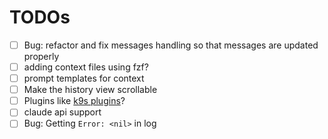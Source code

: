 

# TODOs

- [ ] Bug: refactor and fix messages handling so that messages are updated properly
- [ ] adding context files using fzf?
- [ ] prompt templates for context
- [ ] Make the history view scrollable
- [ ] Plugins like [k9s plugins](https://k9scli.io/topics/plugins/)?
- [ ] claude api support
- [ ] Bug: Getting `Error: <nil>` in log